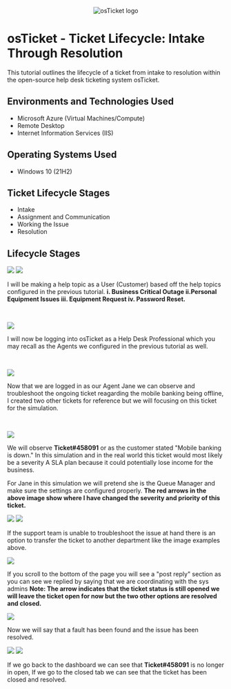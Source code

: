 <p align="center">
<img src="https://i.imgur.com/Clzj7Xs.png" alt="osTicket logo"/>
</p>

<h1>osTicket - Ticket Lifecycle: Intake Through Resolution</h1>
This tutorial outlines the lifecycle of a ticket from intake to resolution within the open-source help desk ticketing system osTicket.<br />

<h2>Environments and Technologies Used</h2>

- Microsoft Azure (Virtual Machines/Compute)
- Remote Desktop
- Internet Information Services (IIS)

<h2>Operating Systems Used </h2>

- Windows 10</b> (21H2)

<h2>Ticket Lifecycle Stages</h2>

- Intake
- Assignment and Communication
- Working the Issue
- Resolution

<h2>Lifecycle Stages</h2>

<p>
<img src=https://i.imgur.com/N4bV9WO.png/>
  <img src=https://i.imgur.com/iwa4KVp.png/>
</p>
<p>
I will be making a help topic as a User (Customer) based off the help topics configured in the previous tutorial. <b> i. Business Critical Outage ii.Personal Equipment Issues iii. Equipment Request iv. Password Reset.</b>
  <br />
</p>
<br />

<p>
<img src=https://i.imgur.com/8stP1ri.png/>
</p>
<p>
I will now be logging into osTicket as a Help Desk Professional which you may recall as the Agents we configured in the previous tutorial as well.
</p>
<br />

<p>
<img src=https://i.imgur.com/nprwCLi.png>
</p>
<p>
Now that we are logged in as our Agent Jane we can observe and troubleshoot the ongoing ticket reagarding the mobile banking being offline, I created two other tickets for reference but we will focusing on this ticket for the simulation.
</p>
<br />

<p>
  <img src=https://i.imgur.com/1wrqZWb.png>
</p>
<p>
We will observe <b>Ticket#458091</b> or as the customer stated "Mobile banking is down." In this simulation and in the real world this ticket would most likely be a severity A SLA plan because it could potentially lose income for the business.

For Jane in this simulation we will pretend she is the Queue Manager and make sure the settings are configured properly. <b>The red arrows in the above image show where I have changed the severity and priority of this ticket.</b>
</p>
<p>
<img src=https://i.imgur.com/CcUd6Z4.png>
<img src=https://i.imgur.com/oYoMUKq.png>
</p>
<p>
If the support team is unable to troubleshoot the issue at hand there is an option to transfer the ticket to another department like the image examples above.
</p>

<p>
  <img src=https://i.imgur.com/aaxYBoL.png>
</p>
<p>
If you scroll to the bottom of the page you will see a "post reply" section as you can see we replied by saying that we are coordinating with the sys admins 
  <b>Note: The arrow indicates that the ticket status is still opened we will leave the ticket open for now but the two other options are resolved and closed.</b>
</p>
<p>
  <img src=https://i.imgur.com/FyL8LZE.png>
</p>

<p>
Now we will say that a fault has been found and the issue has been resolved.
</p>
<p>
<img src=https://i.imgur.com/smfz7c7.png>
<img src=https://i.imgur.com/HSM0nTY.png>
</p>

<p>
If we go back to the dashboard we can see that <b>Ticket#458091</b> is no longer in open, If we go to the closed tab we can see that the ticket has been closed and resolved.
</p>
